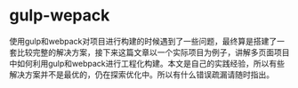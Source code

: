# gulp-wepack
使用gulp和webpack对项目进行构建的时候遇到了一些问题，最终算是搭建了一套比较完整的解决方案，接下来这篇文章以一个实际项目为例子，讲解多页面项目中如何利用gulp和webpack进行工程化构建。本文是自己的实践经验，所以有些解决方案并不是最优的，仍在探索优化中。所以有什么错误疏漏请随时指出。
